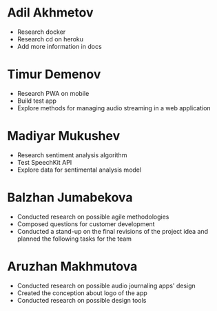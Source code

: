 # Adil Akhmetov
* Research docker
* Research cd on heroku
* Add more information in docs
# Timur Demenov
* Research PWA on mobile
* Build test app
* Explore methods for managing audio streaming in a web application
# Madiyar Mukushev
* Research sentiment analysis algorithm
* Test SpeechKit API
* Explore data for sentimental analysis model
# Balzhan Jumabekova
* Conducted research on possible agile methodologies
* Composed questions for customer development
* Conducted a stand-up on the final revisions of the project idea and planned the following tasks for the team
# Aruzhan Makhmutova
* Conducted research on possible audio journaling apps' design
* Created the conception about logo of the app
* Conducted research on possible design tools